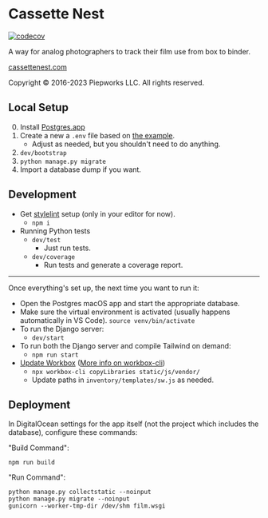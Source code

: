 # Cassette Nest

[![codecov](https://codecov.io/gh/trey/cassettenest/branch/main/graph/badge.svg?token=jRevCZkCfH)](https://codecov.io/gh/trey/cassettenest)

A way for analog photographers to track their film use from box to binder.

[cassettenest.com](http://cassettenest.com)

Copyright &copy; 2016-2023 Piepworks LLC. All rights reserved.

## Local Setup

0. Install [Postgres.app](https://postgresapp.com)
1. Create a new a `.env` file based on [the example](example-local.env).
    - Adjust as needed, but you shouldn't need to do anything.
2. `dev/bootstrap`
3. `python manage.py migrate`
4. Import a database dump if you want.

## Development

- Get [stylelint](https://stylelint.io/) setup (only in your editor for now).
    - `npm i`
- Running Python tests
    - `dev/test`
        - Just run tests.
    - `dev/coverage`
        - Run tests and generate a coverage report.

---

Once everything's set up, the next time you want to run it:

- Open the Postgres macOS app and start the appropriate database.
- Make sure the virtual environment is activated (usually happens automatically in VS Code).
    `source venv/bin/activate`
- To run the Django server:
    - `dev/start`
- To run both the Django server and compile Tailwind on demand:
    - `npm run start`
- [Update Workbox](https://developer.chrome.com/docs/workbox/modules/workbox-sw/#using-local-workbox-files-instead-of-cdn) ([More info on workbox-cli](https://developer.chrome.com/docs/workbox/modules/workbox-cli/#copylibraries))
    - `npx workbox-cli copyLibraries static/js/vendor/`
    - Update paths in `inventory/templates/sw.js` as needed.

## Deployment

In DigitalOcean settings for the app itself (not the project which includes the database), configure these commands:

"Build Command":

```
npm run build
```

"Run Command":

```
python manage.py collectstatic --noinput
python manage.py migrate --noinput
gunicorn --worker-tmp-dir /dev/shm film.wsgi
```
